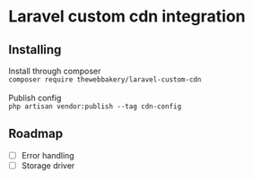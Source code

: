 # Laravel custom cdn integration

## Installing

Install through composer  
``composer require thewebbakery/laravel-custom-cdn``
<br><br>
Publish config  
``php artisan vendor:publish --tag cdn-config``

## Roadmap

- [ ] Error handling
- [ ] Storage driver
